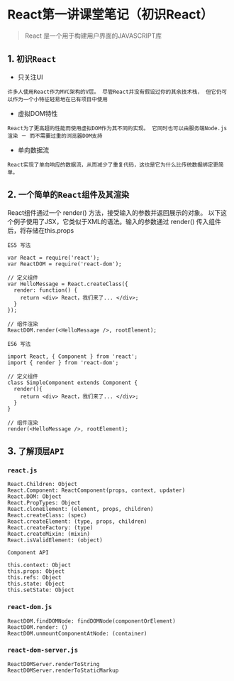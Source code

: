 # React第一讲课堂笔记（初识React）

> React 是一个用于构建用户界面的JAVASCRIPT库

## 1. `初识React`

- 只关注UI

`许多人使用React作为MVC架构的V层。 尽管React并没有假设过你的其余技术栈， 但它仍可以作为一个小特征轻易地在已有项目中使用`

- 虚拟DOM特性

`React为了更高超的性能而使用虚拟DOM作为其不同的实现。 它同时也可以由服务端Node.js渲染 － 而不需要过重的浏览器DOM支持`

- 单向数据流

`React实现了单向响应的数据流，从而减少了重复代码，这也是它为什么比传统数据绑定更简单。`

## 2. `一个简单的React组件及其渲染`

React组件通过一个 render() 方法，接受输入的参数并返回展示的对象。 以下这个例子使用了JSX，它类似于XML的语法。输入的参数通过 render() 传入组件后，将存储在this.props

`ES5 写法`
```
var React = require('react');
var ReactDOM = require('react-dom');

// 定义组件
var HelloMessage = React.createClass({
  render: function() {
    return <div> React，我们来了... </div>;
  }
});

// 组件渲染
ReactDOM.render(<HelloMessage />, rootElement);
```

`ES6 写法`
```
import React, { Component } from 'react';
import { render } from 'react-dom';

// 定义组件
class SimpleComponent extends Component {
  render(){
    return <div> React，我们来了... </div>;
  }
}

// 组件渲染
render(<HelloMessage />, rootElement);
```

## 3. `了解顶层API`

### `react.js`
```
React.Children: Object
React.Component: ReactComponent(props, context, updater)
React.DOM: Object
React.PropTypes: Object
React.cloneElement: (element, props, children)
React.createClass: (spec)
React.createElement: (type, props, children)
React.createFactory: (type)
React.createMixin: (mixin)
React.isValidElement: (object)
```


`Component API`
```
this.context: Object
this.props: Object
this.refs: Object
this.state: Object
this.setState: Object
```
### `react-dom.js`

```
ReactDOM.findDOMNode: findDOMNode(componentOrElement)
ReactDOM.render: ()
ReactDOM.unmountComponentAtNode: (container)
```

### `react-dom-server.js`

```
ReactDOMServer.renderToString
ReactDOMServer.renderToStaticMarkup
```
